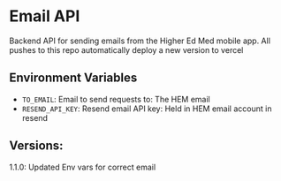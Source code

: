 # Email API

Backend API for sending emails from the Higher Ed Med mobile app.
All pushes to this repo automatically deploy a new version to vercel

## Environment Variables

- `TO_EMAIL`: Email to send requests to: The HEM email
- `RESEND_API_KEY`: Resend email API key: Held in HEM email account in resend

## Versions:

1.1.0: Updated Env vars for correct email